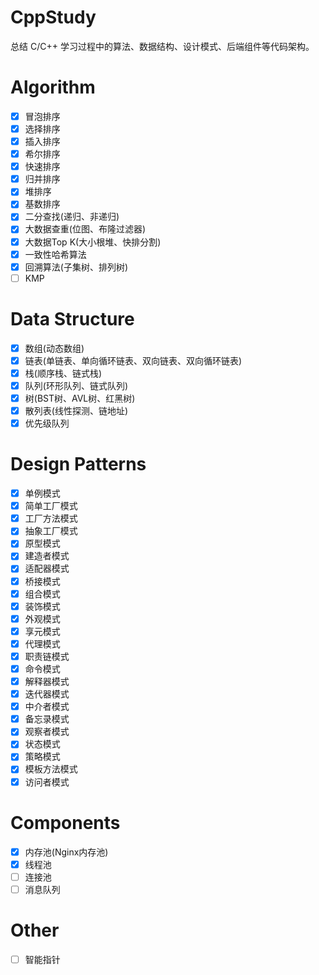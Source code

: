 # CppStudy

总结 C/C++ 学习过程中的算法、数据结构、设计模式、后端组件等代码架构。

# Algorithm

- [x] 冒泡排序
- [x] 选择排序
- [x] 插入排序
- [x] 希尔排序
- [x] 快速排序
- [x] 归并排序
- [x] 堆排序
- [x] 基数排序
- [x] 二分查找(递归、非递归)
- [x] 大数据查重(位图、布隆过滤器)
- [x] 大数据Top K(大小根堆、快排分割)
- [x] 一致性哈希算法
- [x] 回溯算法(子集树、排列树)
- [ ] KMP

# Data Structure

- [x] 数组(动态数组)
- [x] 链表(单链表、单向循环链表、双向链表、双向循环链表)
- [x] 栈(顺序栈、链式栈)
- [x] 队列(环形队列、链式队列)
- [x] 树(BST树、AVL树、红黑树)
- [x] 散列表(线性探测、链地址)
- [x] 优先级队列

# Design Patterns

- [x] 单例模式
- [x] 简单工厂模式
- [x] 工厂方法模式
- [x] 抽象工厂模式
- [x] 原型模式
- [x] 建造者模式
- [x] 适配器模式
- [x] 桥接模式
- [x] 组合模式
- [x] 装饰模式
- [x] 外观模式
- [x] 享元模式
- [x] 代理模式
- [x] 职责链模式
- [x] 命令模式
- [x] 解释器模式
- [x] 迭代器模式
- [x] 中介者模式
- [x] 备忘录模式
- [x] 观察者模式
- [x] 状态模式
- [x] 策略模式
- [x] 模板方法模式
- [x] 访问者模式

# Components

- [x] 内存池(Nginx内存池)
- [x] 线程池
- [ ] 连接池
- [ ] 消息队列

# Other

- [ ] 智能指针 
